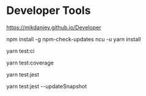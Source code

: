 # Developer Tools

https://mikdanjey.github.io/Developer

npm install -g npm-check-updates
ncu -u
yarn install

yarn test:ci

yarn test:coverage

yarn test:jest

yarn test:jest --updateSnapshot